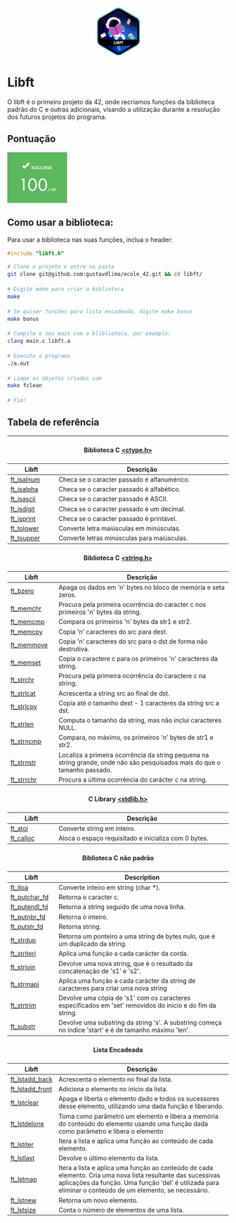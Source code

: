 <p align ="center">
	<img src="images/fase1/libft.png">
</p>

<p>
	<h1> Libft </h1>
</p>

<p>
	O libft é o primeiro projeto da 42, onde recriamos funções da biblioteca padrão do C e outras adicionais, visando a utilização durante a resolução dos futuros projetos do programa.
</p>

<p>
	<h2> Pontuação </h2>
</p>
<p>
	<img src="images/100.jpg">
</p>

<p>
	<h2> Como usar a biblioteca: </h2>
</p>


<p>
	Para usar a biblioteca nas suas funções, inclua o header:
</p>

```c
#include "libft.h"
```

```bash
# Clone o projeto e entre na pasta
git clone git@github.com:gustavdlima/ecole_42.git && cd libft/

# Digite make para criar a biblioteca
make

# Se quiser funções para lista encadeada, digite make bonus
make bonus

# Compile o seu main com a bliblioteca, por exemplo:
clang main.c libft.a

# Execute o programa
./a.out

# Limpe os objetos criados com
make fclean

# Fim!
```

<p>
	<h2>  Tabela de referência  </h2>
</p>

<table>
    <thead>
        <tr>
            <th colspan=3><h4>Biblioteca C <a href="https://www.tutorialspoint.com/c_standard_library/ctype_h.htm">&lt;ctype.h&gt;</h4></a></th>
        </tr>
        <tr>
            <th>Libft</th>
            <th>Descrição</th>
        </tr>
    </thead>
    <tbody>
        <tr>
            <td><a href=ft_isalnum.c>ft_isalnum</a></td>
            <td>Checa se o caracter passado é alfanumérico.</td>
        </tr>
        <tr>
            <td><a href=ft_isalpha.c>ft_isalpha</a></td>
            <td>Checa se o caracter passado é alfabético.</td>
        </tr>
        <tr>
            <td><a href=ft_isascii.c>ft_isascii</a></td>
            <td>Checa se o caracter passado é  ASCII.</td>
        </tr>
        <tr>
            <td><a href=ft_isdigit.c>ft_isdigit</a></td>
            <td>Checa se o caracter passado é  um decimal.</td>
        </tr>
        <tr>
            <td><a href=ft_isprint.c>ft_isprint</a></td>
            <td>Checa se o caracter passado é  printável.</td>
        </tr>
        <tr>
            <td><a href=ft_tolower.c>ft_tolower</a></td>
            <td>Converte letra maiúsculas em minúsculas.</td>
        </tr>
        <tr>
            <td><a href=ft_toupper.c>ft_toupper</a></td>
            <td>Converte letras minúsculas para maiúsculas.</td>
        </tr>
    </tbody>
    <thead>
        <tr>
            <th colspan=3><h4>Biblioteca C <a href="https://www.tutorialspoint.com/c_standard_library/string_h.htm">&lt;string.h&gt;</h4></a></th>
        </tr>
        <tr>
            <th>Libft</th>
            <th>Descrição</th>
        </tr>
    </thead>
    <tbody>
        <tr>
            <td><a href=ft_bzero.c>ft_bzero</a></td>
            <td>Apaga os dados em 'n' bytes no bloco de memória e seta zeros.</td>
        </tr>
        <tr>
            <td><a href=ft_memchr.c>ft_memchr</a></td>
            <td>Procura pela primeira ocorrência do caracter c nos primeiros 'n' bytes da string.</td>
        </tr>
        <tr>
            <td><a href=ft_memcmp.c>ft_memcmp</a></td>
            <td>Compara os primeiros 'n' bytes da str1 e str2.</td>
        </tr>
        <tr>
            <td><a href=ft_memcpy.c>ft_memcpy</a></td>
            <td>Copia 'n' caracteres do src para dest.</td>
        </tr>
        <tr>
            <td><a href=ft_memmove.c>ft_memmove</a></td>
            <td>Copia 'n' caracteres do src para o dst de forma não destrutiva.</td>
        </tr>
        <tr>
            <td><a href=ft_memset.c>ft_memset</a></td>
            <td>Copia o caractere c para os primeiros 'n' caracteres da string.</td>
        </tr>
        <tr>
            <td><a href=ft_strchr.c>ft_strchr</a></td>
            <td>Procura pela primeira ocorrência do caractere c na string.</td>
        </tr>
        <tr>
            <td><a href=ft_strlcat.c>ft_strlcat</a></td>
            <td>Acrescenta a string src ao final de dst.</td>
        </tr>
        <tr>
            <td><a href=ft_strlcpy.c>ft_strlcpy</a></td>
            <td>Copia até o tamanho dest - 1 caracteres da string src a dst.</td>
        </tr>
        <tr>
            <td><a href=ft_strlen.c>ft_strlen</a></td>
            <td>Computa o tamanho da string, mas não inclui caracteres NULL.</td>
        </tr>
        <tr>
            <td><a href=ft_strncmp.c>ft_strncmp</a></td>
            <td>Compara, no máximo, os primeiros 'n' bytes de str1 e str2.</td>
        </tr>
        <tr>
            <td><a href=ft_strnstr.c>ft_strnstr</a></td>
            <td>Localiza a primeira ocorrência da string pequena na string grande, onde não são pesquisados mais do que o tamanho passado.</td>
        </tr>
        <tr>
            <td><a href=ft_strrchr.c>ft_strrchr</a></td>
            <td>Procura a última ocorrência do carácter c na string.</td>
        </tr>
    </tbody>
    <thead>
        <tr>
            <th colspan=3><h4>C Library <a href="https://www.tutorialspoint.com/c_standard_library/stdlib_h.htm">&lt;stdlib.h&gt;</h4></a></th>
        </tr>
        <tr>
            <th>Libft</th>
            <th>Descrição</th>
        </tr>
    </thead>
    <tbody>
        <tr>
            <td><a href=ft_atoi.c>ft_atoi</a></td>
            <td>Converte string em inteiro.</td>
        </tr>
        <tr>
            <td><a href=ft_calloc.c>ft_calloc</a></td>
            <td>Aloca o espaço requisitado e inicializa com 0 bytes.</td>
        </tr>
    </tbody>
    <thead>
        <tr>
            <th colspan=3><h4>Biblioteca C não padrão</h4></a></th>
        </tr>
        <tr>
            <th>Libft</th>
            <th>Description</th>
        </tr>
    </thead>
    <tbody>
        <tr>
            <td><a href=ft_itoa.c>ft_itoa</a></td>
            <td>Converte inteiro em string (char *).</td>
        </tr>
        <tr>
            <td><a href=ft_putchar_fd.c>ft_putchar_fd</a></td>
            <td>Retorna o caracter c.</td>
        </tr>
        <tr>
            <td><a href=ft_putendl_fd.c>ft_putendl_fd</a></td>
            <td>Retorna a string seguido de uma nova linha.</td>
        </tr>
        <tr>
            <td><a href=ft_putnbr_fd.c>ft_putnbr_fd</a></td>
            <td>Retorna o inteiro.</td>
        </tr>
        <tr>
            <td><a href=ft_putstr_fd.c>ft_putstr_fd</a></td>
            <td>Retorna string.</td>
        </tr>
        <tr>
            <td><a href=ft_strdup.c>ft_strdup</a></td>
            <td>Retorna um ponteiro a uma string de bytes nulo, que é um duplicado da string.</td>
        </tr>
        <tr>
            <td><a href=ft_striteri.c>ft_striteri</a></td>
            <td>Aplica uma função a cada carácter da corda.</td>
        </tr>
        <tr>
            <td><a href=ft_strjoin.c>ft_strjoin</a></td>
            <td>Devolve uma nova string, que é o resultado da concatenação de 's1' e 's2'.</td>
        </tr>
        <tr>
            <td><a href=ft_strmapi.c>ft_strmapi</a></td>
            <td>Aplica uma função a cada carácter da string de caracteres para criar uma nova string</td>
        </tr>
        <tr>
            <td><a href=ft_strtrim.c>ft_strtrim</a></td>
            <td>Devolve uma cópia de 's1' com os caracteres especificados em 'set' removidos do início e do fim da string.</td>
        </tr>
        <tr>
            <td><a href=ft_substr.c>ft_substr</a></td>
            <td>Devolve uma substring da string 's'. A substring começa no índice 'start' e é de tamanho máximo 'len'.</td>
        </tr>
    </tbody>
    <thead>
        <tr>
            <th colspan=3><h4>Lista Encadeada</h4></a></th>
        </tr>
        <tr>
            <th>Libft</th>
            <th>Descrição</th>
        </tr>
    </thead>
    <tbody>
        <tr>
            <td><a href=ft_lstadd_back.c>ft_lstadd_back</a></td>
            <td>Acrescenta o elemento no final da lista.</td>
        </tr>
        <tr>
            <td><a href=ft_lstadd_front.c>ft_lstadd_front</a></td>
            <td>Adiciona o elemento no início da lista.</td>
        </tr>
        <tr>
            <td><a href=ft_lstclear.c>ft_lstclear</a></td>
            <td>Apaga e liberta o elemento dado e todos os sucessores desse elemento, utilizando uma dada função e liberando.</td>
        </tr>
        <tr>
            <td><a href=ft_lstdelone.c>ft_lstdelone</a></td>
            <td>Toma como parâmetro um elemento e libera a memória do conteúdo do elemento usando uma função dada como parâmetro e libera o elemento</td>
        </tr>
        <tr>
            <td><a href=ft_lstiter.c>ft_lstiter</a></td>
            <td>Itera a lista e aplica uma função ao conteúdo de cada elemento.</td>
        </tr>
        <tr>
            <td><a href=ft_lstlast.c>ft_lstlast</a></td>
            <td>Devolve o último elemento da lista.</td>
        </tr>
        <tr>
            <td><a href=ft_lstmap.c>ft_lstmap</a></td>
            <td>Itera a lista e aplica uma função ao conteúdo de cada elemento. Cria uma nova lista resultante das sucessivas aplicações da função. Uma função 'del' é utilizada para eliminar o conteúdo de um elemento, se necessário.</td>
        </tr>
        <tr>
            <td><a href=ft_lstnew.c>ft_lstnew</a></td>
            <td>Retorna um novo elemento.</td>
        </tr>
        <tr>
            <td><a href=ft_lstsize.c>ft_lstsize</a></td>
            <td>Conta o número de elementos de uma lista.</td>
        </tr>
    </tbody>
</table>



